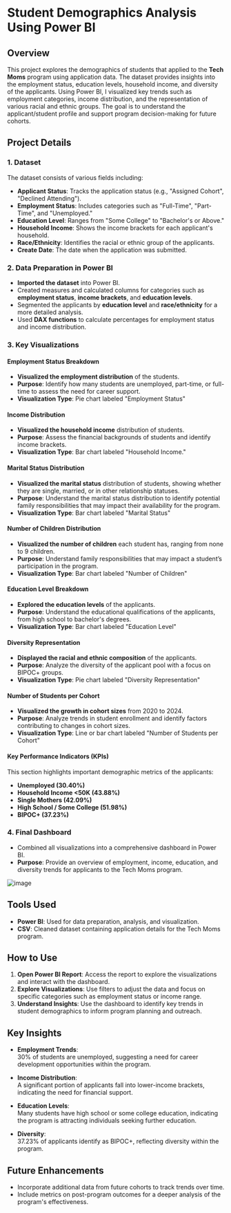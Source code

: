 # Student Demographics Analysis Using Power BI

## Overview

This project explores the demographics of students that applied to the **Tech Moms** program using application data. The dataset provides insights into the employment status, education levels, household income, and diversity of the applicants. Using Power BI, I visualized key trends such as employment categories, income distribution, and the representation of various racial and ethnic groups. The goal is to understand the applicant/student profile and support program decision-making for future cohorts.

## Project Details

### 1. Dataset

The dataset consists of various fields including:
- **Applicant Status**: Tracks the application status (e.g., "Assigned Cohort", "Declined Attending").
- **Employment Status**: Includes categories such as "Full-Time", "Part-Time", and "Unemployed."
- **Education Level**: Ranges from "Some College" to "Bachelor's or Above."
- **Household Income**: Shows the income brackets for each applicant's household.
- **Race/Ethnicity**: Identifies the racial or ethnic group of the applicants.
- **Create Date**: The date when the application was submitted.

### 2. Data Preparation in Power BI

- **Imported the dataset** into Power BI.
- Created measures and calculated columns for categories such as **employment status**, **income brackets**, and **education levels**.
- Segmented the applicants by **education level** and **race/ethnicity** for a more detailed analysis.
- Used **DAX functions** to calculate percentages for employment status and income distribution.

### 3. Key Visualizations

#### Employment Status Breakdown
- **Visualized the employment distribution** of the students.
- **Purpose**: Identify how many students are unemployed, part-time, or full-time to assess the need for career support.
- **Visualization Type**: Pie chart labeled "Employment Status"

#### Income Distribution
- **Visualized the household income** distribution of students.
- **Purpose**: Assess the financial backgrounds of students and identify income brackets.
- **Visualization Type**: Bar chart labeled "Household Income."

#### Marital Status Distribution
- **Visualized the marital status** distribution of students, showing whether they are single, married, or in other relationship statuses.
- **Purpose**: Understand the marital status distribution to identify potential family responsibilities that may impact their availability for the program.
- **Visualization Type**: Bar chart labeled "Marital Status"

#### Number of Children Distribution
- **Visualized the number of children** each student has, ranging from none to 9 children.
- **Purpose**: Understand family responsibilities that may impact a student’s participation in the program.
- **Visualization Type**: Bar chart labeled "Number of Children"

#### Education Level Breakdown
- **Explored the education levels** of the applicants.
- **Purpose**: Understand the educational qualifications of the applicants, from high school to bachelor's degrees.
- **Visualization Type**: Bar chart labeled "Education Level"

#### Diversity Representation
- **Displayed the racial and ethnic composition** of the applicants.
- **Purpose**: Analyze the diversity of the applicant pool with a focus on BIPOC+ groups.
- **Visualization Type**: Pie chart labeled "Diversity Representation"

#### Number of Students per Cohort
- **Visualized the growth in cohort sizes** from 2020 to 2024.
- **Purpose**: Analyze trends in student enrollment and identify factors contributing to changes in cohort sizes.
- **Visualization Type**: Line or bar chart labeled "Number of Students per Cohort"

#### Key Performance Indicators (KPIs)
This section highlights important demographic metrics of the applicants:
- **Unemployed (30.40%)**
- **Household Income <50K (43.88%)**
- **Single Mothers (42.09%)**
- **High School / Some College (51.98%)**
- **BIPOC+ (37.23%)**

### 4. Final Dashboard
- Combined all visualizations into a comprehensive dashboard in Power BI.
- **Purpose**: Provide an overview of employment, income, education, and diversity trends for applicants to the Tech Moms program.

![image](https://github.com/user-attachments/assets/34983785-7089-4b50-9918-bdde3e1a2a55)

## Tools Used
- **Power BI**: Used for data preparation, analysis, and visualization.
- **CSV**: Cleaned dataset containing application details for the Tech Moms program.

## How to Use
1. **Open Power BI Report**: Access the report to explore the visualizations and interact with the dashboard.
2. **Explore Visualizations**: Use filters to adjust the data and focus on specific categories such as employment status or income range.
3. **Understand Insights**: Use the dashboard to identify key trends in student demographics to inform program planning and outreach.

## Key Insights

- **Employment Trends**:  
  30% of students are unemployed, suggesting a need for career development opportunities within the program.
  
- **Income Distribution**:  
  A significant portion of applicants fall into lower-income brackets, indicating the need for financial support.
  
- **Education Levels**:  
  Many students have high school or some college education, indicating the program is attracting individuals seeking further education.

- **Diversity**:  
  37.23% of applicants identify as BIPOC+, reflecting diversity within the program.

## Future Enhancements
- Incorporate additional data from future cohorts to track trends over time.
- Include metrics on post-program outcomes for a deeper analysis of the program's effectiveness.
